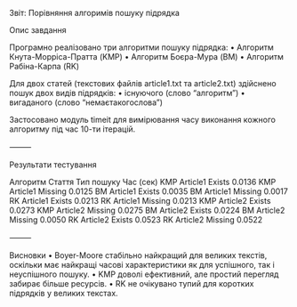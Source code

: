 Звіт: Порівняння алгоримів пошуку підрядка

Опис завдання

Програмно реалізовано три алгоритми пошуку підрядка:
	•	Алгоритм Кнута-Морріса-Пратта (KMP)
	•	Алгоритм Боєра-Мура (BM)
	•	Алгоритм Рабіна-Карпа (RK)

Для двох статей (текстових файлів article1.txt та article2.txt) здійснено пошук двох видів підрядків:
	•	існуючого (слово “алгоритм”)
	•	вигаданого (слово “немаєтакогослова”)

Застосовано модуль timeit для вимірювання часу виконання кожного алгоритму під час 10-ти ітерацій.

⸻

Результати тестування

Алгоритм	Стаття	Тип пошуку	Час (сек)
KMP	Article1	Exists	0.0136
KMP	Article1	Missing	0.0125
BM	Article1	Exists	0.0035
BM	Article1	Missing	0.0017
RK	Article1	Exists	0.0213
RK	Article1	Missing	0.0213
KMP	Article2	Exists	0.0273
KMP	Article2	Missing	0.0275
BM	Article2	Exists	0.0224
BM	Article2	Missing	0.0050
RK	Article2	Exists	0.0523
RK	Article2	Missing	0.0522


⸻

Висновки
	•	Boyer-Moore стабільно найкращий для великих текстів, оскільки має найкращі часові характеристики як для успішного, так і неуспішного пошуку.
	•	KMP доволі ефективний, але простий перегляд забирає більше ресурсів.
	•	RK не очікувано тупий для коротких підрядків у великих текстах.